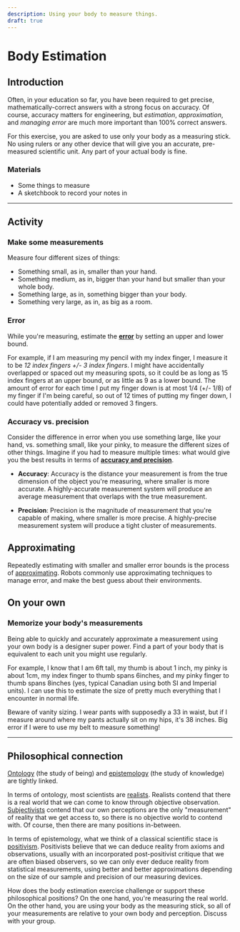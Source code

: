 ```yaml
---
description: Using your body to measure things.
draft: true
---
```


# Body Estimation

## Introduction
Often, in your education so far, you have been required to get precise, mathematically-correct answers with a strong focus on accuracy. Of course, accuracy matters for engineering, but _estimation_, _approximation_, and _managing error_ are much more important than 100% correct answers.

For this exercise, you are asked to use only your body as a measuring stick. No using rulers or any other device that will give you an accurate, pre-measured scientific unit. Any part of your actual body is fine.

### Materials
- Some things to measure
- A sketchbook to record your notes in

---
## Activity

### Make some measurements
Measure four different sizes of things:

- Something small, as in, smaller than your hand. 
- Something medium, as in, bigger than your hand but smaller than your whole body.
- Something large, as in, something bigger than your body.
- Something very large, as in, as big as a room.

### Error
While you're measuring, estimate the **[error](https://en.wikipedia.org/wiki/Errors_and_residuals)** by setting an upper and lower bound.

For example, if I am measuring my pencil with my index finger, I measure it to be *12 index fingers +/- 3 index fingers*. I might have accidentally overlapped or spaced out my measuring spots, so it could be as long as 15 index fingers at an upper bound, or as little as 9 as a lower bound. The amount of error for each time I put my finger down is at most 1/4 (+/- 1/8) of my finger if I'm being careful, so out of 12 times of putting my finger down, I could have potentially added or removed 3 fingers.

### Accuracy vs. precision
Consider the difference in error when you use something large, like your hand, vs. something small, like your pinky, to measure the different sizes of other things. Imagine if you had to measure multiple times: what would give you the best results in terms of **[accuracy and precision](https://manoa.hawaii.edu/exploringourfluidearth/physical/world-ocean/map-distortion/practices-science-precision-vs-accuracy)**.

- **Accuracy**: Accuracy is the distance your measurement is from the true dimension of the object you're measuring, where smaller is more accurate. A highly-accurate measurement system will produce an average measurement that overlaps with the true measurement.

- **Precision**: Precision is the magnitude of measurement that you're capable of making, where smaller is more precise. A highly-precise measurement system will produce a tight cluster of measurements.

## Approximating
Repeatedly estimating with smaller and smaller error bounds is the process of [approximating](https://en.wikipedia.org/wiki/Approximation). Robots commonly use approximating techniques to manage error, and make the best guess about their environments.

## On your own
### Memorize your body's measurements
Being able to quickly and accurately approximate a measurement using your own body is a designer super power. Find a part of your body that is equivalent to each unit you might use regularly. 

For example, I know that I am 6ft tall, my thumb is about 1 inch, my pinky is about 1cm, my index finger to thumb spans 6inches, and my pinky finger to thumb spans 8inches (yes, typical Canadian using both SI and Imperial units). I can use this to estimate the size of pretty much everything that I encounter in normal life.

Beware of vanity sizing. I wear pants with supposedly a 33 in waist, but if I measure around where my pants actually sit on my hips, it's 38 inches. Big error if I were to use my belt to measure something!

---
## Philosophical connection
[Ontology](https://en.wikipedia.org/wiki/Ontology) (the study of being) and [epistemology](https://en.wikipedia.org/wiki/Epistemology) (the study of knowledge) are tightly linked.

In terms of ontology, most scientists are [realists](https://en.wikipedia.org/wiki/Philosophical_realism#Metaphysical_realism). Realists contend that there is a real world that we can come to know through objective observation. [Subjectivists](https://en.wikipedia.org/wiki/Subjectivism) contend that our own perceptions are the only "measurement" of reality that we get access to, so there is no objective world to contend with. Of course, then there are many positions in-between.

In terms of epistemology, what we think of a classical scientific stace is [positivism](https://en.wikipedia.org/wiki/Positivism). Positivists believe that we can deduce reality from axioms and observations, usually with an incorporated post-positivist critique that we are often biased observers, so we can only ever deduce reality from statistical measurements, using better and better approximations depending on the size of our sample and precision of our measuring devices.

How does the body estimation exercise challenge or support these philosophical positions? On the one hand, you're measuring the real world. On the other hand, you are using your body as the measuring stick, so all of your measurements are relative to your own body and perception. Discuss with your group.